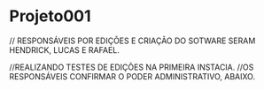 # Projeto001
// RESPONSÁVEIS POR EDIÇÕES E CRIAÇÃO DO SOTWARE SERAM HENDRICK, LUCAS E RAFAEL.

//REALIZANDO TESTES DE EDIÇÕES NA PRIMEIRA INSTACIA.
//OS RESPONSÁVEIS  CONFIRMAR O PODER ADMINISTRATIVO, ABAIXO.

